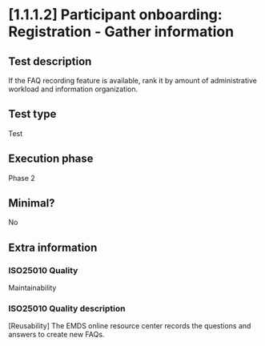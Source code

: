 
# [1.1.1.2] Participant onboarding: Registration - Gather information
 
## Test description
If the FAQ recording feature is available, rank it by amount of  administrative workload and information organization.
 
## Test type
Test
 
## Execution phase
Phase 2
 
## Minimal?
No
 
## Extra information
### ISO25010 Quality
Maintainability
### ISO25010 Quality description
[Reusability] The EMDS online resource center records the questions and answers to create new FAQs.
    